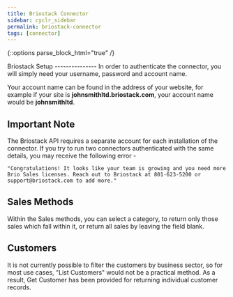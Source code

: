 ```yaml
---
title: Briostack Connector
sidebar: cyclr_sidebar
permalink: briostack-connector
tags: [connector]
---
```

{::options parse_block_html="true" /}
<section class="card py-5 my-5">
Briostack Setup
---------------
In order to authenticate the connector, you will simply need your username, password and account name.

Your account name can be found in the address of your website, for example if your site is __johnsmithltd.briostack.com__, your account name would be __johnsmithltd__.


Important Note
---------------
The Briostack API requires a separate account for each installation of the connector.  If you try to run two connectors authenticated with the same details, you may receive the following error -

``"Congratulations! It looks like your team is growing and you need more Brio Sales licenses. Reach out to Briostack at 801-623-5200 or support@briostack.com to add more."``

Sales Methods
---------------
Within the Sales methods, you can select a category, to return only those sales which fall within it, or return all sales by leaving the field blank.

Customers
---------------
It is not currently possible to filter the customers by business sector, so for most use cases, "List Customers" would not be a practical method.  As a result, Get Customer has been provided for returning individual customer records.

</section>
